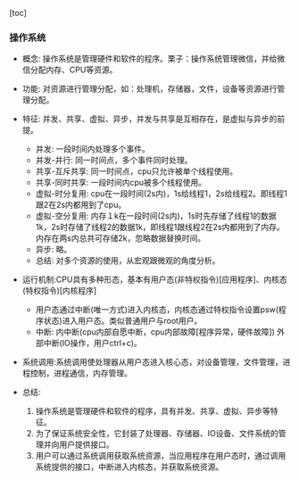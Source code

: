 [toc]

### 操作系统
- 概念: 操作系统是管理硬件和软件的程序。栗子：操作系统管理微信，并给微信分配内存、CPU等资源。
- 功能: 对资源进行管理分配，如：处理机，存储器，文件，设备等资源进行管理分配。
- 特征: 并发、共享、虚拟、异步，并发与共享是互相存在，是虚拟与异步的前提。
    * 并发: 一段时间内处理多个事件。
    * 并发-并行: 同一时间点，多个事件同时处理。
    * 共享-互斥共享: 同一时间点，cpu只允许被单个线程使用。
    * 共享-同时共享: 一段时间内cpu被多个线程使用。
    * 虚拟-时分复用: cpu在一段时间(2s内)，1s给线程1，2s给线程2。即线程1跟2在2s内都用到了cpu。
    * 虚拟-空分复用: 内存１k在一段时间(2s内)，1s时先存储了线程1的数据1k，2s时存储了线程2的数据1k，即线程1跟线程2在2s内都用到了内存。内存在两s内总共可存储2k，忽略数据替换时间。
    * 异步: 略。
    * 总结: 对多个资源的使用，从宏观跟微观的角度分析。
- 运行机制:CPU具有多种形态，基本有用户态(非特权指令)[应用程序]、内核态(特权指令)[内核程序]
    * 用户态通过中断(唯一方式)进入内核态，内核态通过特权指令设置psw(程序状态)进入用户态。类似普通用户与root用户。
    * 中断: 内中断(cpu内部自愿中断，cpu内部故障[程序异常，硬件故障]) 外部中断(IO操作，用户ctrl+c)。
- 系统调用:系统调用使处理器从用户态进入核心态，对设备管理，文件管理，进程控制，进程通信，内存管理。

- 总结:
    1. 操作系统是管理硬件和软件的程序，具有并发、共享、虚拟、异步等特征。
    2. 为了保证系统安全性，它封装了处理器、存储器、IO设备、文件系统的管理并向用户提供接口。
    3. 用户可以通过系统调用获取系统资源，当应用程序在用户态时，通过调用系统提供的接口，中断进入内核态，并获取系统资源。
